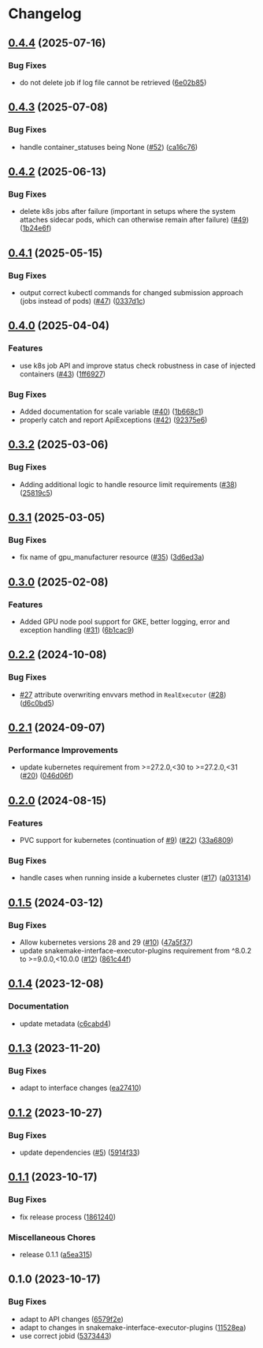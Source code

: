 # Changelog

## [0.4.4](https://github.com/snakemake/snakemake-executor-plugin-kubernetes/compare/v0.4.3...v0.4.4) (2025-07-16)


### Bug Fixes

* do not delete job if log file cannot be retrieved ([6e02b85](https://github.com/snakemake/snakemake-executor-plugin-kubernetes/commit/6e02b856f8fc317f8509067580ca1b6177c3692e))

## [0.4.3](https://github.com/snakemake/snakemake-executor-plugin-kubernetes/compare/v0.4.2...v0.4.3) (2025-07-08)


### Bug Fixes

* handle container_statuses being None ([#52](https://github.com/snakemake/snakemake-executor-plugin-kubernetes/issues/52)) ([ca16c76](https://github.com/snakemake/snakemake-executor-plugin-kubernetes/commit/ca16c767a24e6903a3778cab14055715d5442fd7))

## [0.4.2](https://github.com/snakemake/snakemake-executor-plugin-kubernetes/compare/v0.4.1...v0.4.2) (2025-06-13)


### Bug Fixes

* delete k8s jobs after failure (important in setups where the system attaches sidecar pods, which can otherwise remain after failure) ([#49](https://github.com/snakemake/snakemake-executor-plugin-kubernetes/issues/49)) ([1b24e6f](https://github.com/snakemake/snakemake-executor-plugin-kubernetes/commit/1b24e6f79c4fba20f34831dc9faaa333667995f6))

## [0.4.1](https://github.com/snakemake/snakemake-executor-plugin-kubernetes/compare/v0.4.0...v0.4.1) (2025-05-15)


### Bug Fixes

* output correct kubectl commands for changed submission approach (jobs instead of pods) ([#47](https://github.com/snakemake/snakemake-executor-plugin-kubernetes/issues/47)) ([0337d1c](https://github.com/snakemake/snakemake-executor-plugin-kubernetes/commit/0337d1c55ab2566ccd7cb35672c16ecce3e90483))

## [0.4.0](https://github.com/snakemake/snakemake-executor-plugin-kubernetes/compare/v0.3.2...v0.4.0) (2025-04-04)


### Features

* use k8s job API and improve status check robustness in case of injected containers ([#43](https://github.com/snakemake/snakemake-executor-plugin-kubernetes/issues/43)) ([1ff6927](https://github.com/snakemake/snakemake-executor-plugin-kubernetes/commit/1ff6927d40794926e9a86b88ea41341f82079c95))


### Bug Fixes

* Added documentation for scale variable ([#40](https://github.com/snakemake/snakemake-executor-plugin-kubernetes/issues/40)) ([1b668c1](https://github.com/snakemake/snakemake-executor-plugin-kubernetes/commit/1b668c180f3b13c4d9bd7b8121834df8fd778cee))
* properly catch and report ApiExceptions ([#42](https://github.com/snakemake/snakemake-executor-plugin-kubernetes/issues/42)) ([92375e6](https://github.com/snakemake/snakemake-executor-plugin-kubernetes/commit/92375e64470887ace6fadccdcd4befba9deadf01))

## [0.3.2](https://github.com/snakemake/snakemake-executor-plugin-kubernetes/compare/v0.3.1...v0.3.2) (2025-03-06)


### Bug Fixes

* Adding additional logic to handle resource limit requirements ([#38](https://github.com/snakemake/snakemake-executor-plugin-kubernetes/issues/38)) ([25819c5](https://github.com/snakemake/snakemake-executor-plugin-kubernetes/commit/25819c5ecd611960a60b3559b99aad4cb1fd3421))

## [0.3.1](https://github.com/snakemake/snakemake-executor-plugin-kubernetes/compare/v0.3.0...v0.3.1) (2025-03-05)


### Bug Fixes

* fix name of gpu_manufacturer resource ([#35](https://github.com/snakemake/snakemake-executor-plugin-kubernetes/issues/35)) ([3d6ed3a](https://github.com/snakemake/snakemake-executor-plugin-kubernetes/commit/3d6ed3a887035d4d49053bc7d9ffeea7315d7f94))

## [0.3.0](https://github.com/snakemake/snakemake-executor-plugin-kubernetes/compare/v0.2.2...v0.3.0) (2025-02-08)


### Features

* Added GPU node pool support for GKE, better logging, error and exception handling  ([#31](https://github.com/snakemake/snakemake-executor-plugin-kubernetes/issues/31)) ([6b1cac9](https://github.com/snakemake/snakemake-executor-plugin-kubernetes/commit/6b1cac9f72302573f30d1c59f8714f2a7e10cb8d))

## [0.2.2](https://github.com/snakemake/snakemake-executor-plugin-kubernetes/compare/v0.2.1...v0.2.2) (2024-10-08)


### Bug Fixes

* [#27](https://github.com/snakemake/snakemake-executor-plugin-kubernetes/issues/27) attribute overwriting envvars method in `RealExecutor` ([#28](https://github.com/snakemake/snakemake-executor-plugin-kubernetes/issues/28)) ([d6c0bd5](https://github.com/snakemake/snakemake-executor-plugin-kubernetes/commit/d6c0bd5afd4f64ce7ced4ea2217b216a71f7ae94))

## [0.2.1](https://github.com/snakemake/snakemake-executor-plugin-kubernetes/compare/v0.2.0...v0.2.1) (2024-09-07)


### Performance Improvements

* update kubernetes requirement from &gt;=27.2.0,&lt;30 to >=27.2.0,<31 ([#20](https://github.com/snakemake/snakemake-executor-plugin-kubernetes/issues/20)) ([046d06f](https://github.com/snakemake/snakemake-executor-plugin-kubernetes/commit/046d06f03a16e88e95e1a62f1632f4baca13bcc5))

## [0.2.0](https://github.com/snakemake/snakemake-executor-plugin-kubernetes/compare/v0.1.5...v0.2.0) (2024-08-15)


### Features

* PVC support for kubernetes (continuation of [#9](https://github.com/snakemake/snakemake-executor-plugin-kubernetes/issues/9)) ([#22](https://github.com/snakemake/snakemake-executor-plugin-kubernetes/issues/22)) ([33a6809](https://github.com/snakemake/snakemake-executor-plugin-kubernetes/commit/33a680905866e197d2a8bcc5d1600827a4f77740))


### Bug Fixes

* handle cases when running inside a kubernetes cluster ([#17](https://github.com/snakemake/snakemake-executor-plugin-kubernetes/issues/17)) ([a031314](https://github.com/snakemake/snakemake-executor-plugin-kubernetes/commit/a0313140a24f72fc1c3a89e4eeea161f14dec1a2))

## [0.1.5](https://github.com/snakemake/snakemake-executor-plugin-kubernetes/compare/v0.1.4...v0.1.5) (2024-03-12)


### Bug Fixes

* Allow kubernetes versions 28 and 29 ([#10](https://github.com/snakemake/snakemake-executor-plugin-kubernetes/issues/10)) ([47a5f37](https://github.com/snakemake/snakemake-executor-plugin-kubernetes/commit/47a5f375de532aa2b83712cedd311a8c978e3798))
* update snakemake-interface-executor-plugins requirement from ^8.0.2 to &gt;=9.0.0,&lt;10.0.0 ([#12](https://github.com/snakemake/snakemake-executor-plugin-kubernetes/issues/12)) ([861c44f](https://github.com/snakemake/snakemake-executor-plugin-kubernetes/commit/861c44f3c0a9e2eb1861beb4b0dcea1f02180ccc))

## [0.1.4](https://github.com/snakemake/snakemake-executor-plugin-kubernetes/compare/v0.1.3...v0.1.4) (2023-12-08)


### Documentation

* update metadata ([c6cabd4](https://github.com/snakemake/snakemake-executor-plugin-kubernetes/commit/c6cabd4e70bcb029f809c38434e9d74eea6b87ac))

## [0.1.3](https://github.com/snakemake/snakemake-executor-plugin-kubernetes/compare/v0.1.2...v0.1.3) (2023-11-20)


### Bug Fixes

* adapt to interface changes ([ea27410](https://github.com/snakemake/snakemake-executor-plugin-kubernetes/commit/ea27410827edac3bc599d2ed191fcb360a473ec6))

## [0.1.2](https://github.com/snakemake/snakemake-executor-plugin-kubernetes/compare/v0.1.1...v0.1.2) (2023-10-27)


### Bug Fixes

* update dependencies ([#5](https://github.com/snakemake/snakemake-executor-plugin-kubernetes/issues/5)) ([5914f33](https://github.com/snakemake/snakemake-executor-plugin-kubernetes/commit/5914f33c24907836f18aa44441425cf4f42db7b4))

## [0.1.1](https://github.com/snakemake/snakemake-executor-plugin-kubernetes/compare/v0.1.0...v0.1.1) (2023-10-17)


### Bug Fixes

* fix release process ([1861240](https://github.com/snakemake/snakemake-executor-plugin-kubernetes/commit/1861240110afb8fcb1b00668a94947dce4ab7a47))


### Miscellaneous Chores

* release 0.1.1 ([a5ea315](https://github.com/snakemake/snakemake-executor-plugin-kubernetes/commit/a5ea3154351fbfae993280165ec65f8d7c4b1d89))

## 0.1.0 (2023-10-17)


### Bug Fixes

* adapt to API changes ([6579f2e](https://github.com/snakemake/snakemake-executor-plugin-kubernetes/commit/6579f2e143d638b16bdf2836896ca0f00f8c0016))
* adapt to changes in snakemake-interface-executor-plugins ([11528ea](https://github.com/snakemake/snakemake-executor-plugin-kubernetes/commit/11528eaf975cc638cadd6405e7e8896a3a7c6fae))
* use correct jobid ([5373443](https://github.com/snakemake/snakemake-executor-plugin-kubernetes/commit/53734439cb7fdd2b65530e9c770fe6f17b7478bd))
